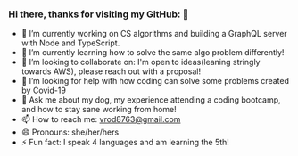 ### Hi there, thanks for visiting my GitHub: 👋

- 🔭 I’m currently working on CS algorithms and building a GraphQL server with Node and TypeScript. 
- 🌱 I’m currently learning how to solve the same algo problem differently! 
- 👯 I’m looking to collaborate on: I'm open to ideas(leaning stringly towards AWS), please reach out with a proposal!
- 🤔 I’m looking for help with how coding can solve some problems created by Covid-19
- 💬 Ask me about my dog, my experience attending a coding bootcamp, and how to stay sane working from home!
- 📫 How to reach me: vrod8763@gmail.com 
- 😄 Pronouns: she/her/hers
- ⚡ Fun fact: I speak 4 languages and am learning the 5th! 
